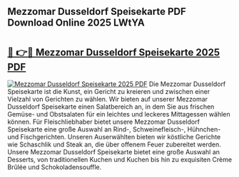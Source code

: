 ## Mezzomar Dusseldorf Speisekarte PDF Download Online 2025 LWtYA

# <h2><a href="http://gcah7a.nevu.top/?p=Mezzomar+Dusseldorf+Speisekarte">🔗 👉🔴 Mezzomar Dusseldorf Speisekarte 2025 PDF</a></h2>

[![Mezzomar Dusseldorf Speisekarte 2025 PDF](https://i.imgur.com/dBaPXMq.png)](http://gcah7a.nevu.top/?p=Mezzomar+Dusseldorf+Speisekarte)
Die Mezzomar Dusseldorf Speisekarte ist die Kunst, ein Gericht zu kreieren und zwischen einer Vielzahl von Gerichten zu wählen. Wir bieten auf unserer Mezzomar Dusseldorf Speisekarte einen Salatbereich an, in dem Sie aus frischen Gemüse- und Obstsalaten für ein leichtes und leckeres Mittagessen wählen können. Für Fleischliebhaber bietet unsere Mezzomar Dusseldorf Speisekarte eine große Auswahl an Rind-, Schweinefleisch-, Hühnchen- und Fischgerichten. Unseren Auserwählten bieten wir köstliche Gerichte wie Schaschlik und Steak an, die über offenem Feuer zubereitet werden. Unsere Mezzomar Dusseldorf Speisekarte bietet eine große Auswahl an Desserts, von traditionellen Kuchen und Kuchen bis hin zu exquisiten Crème Brûlée und Schokoladensouffle.
